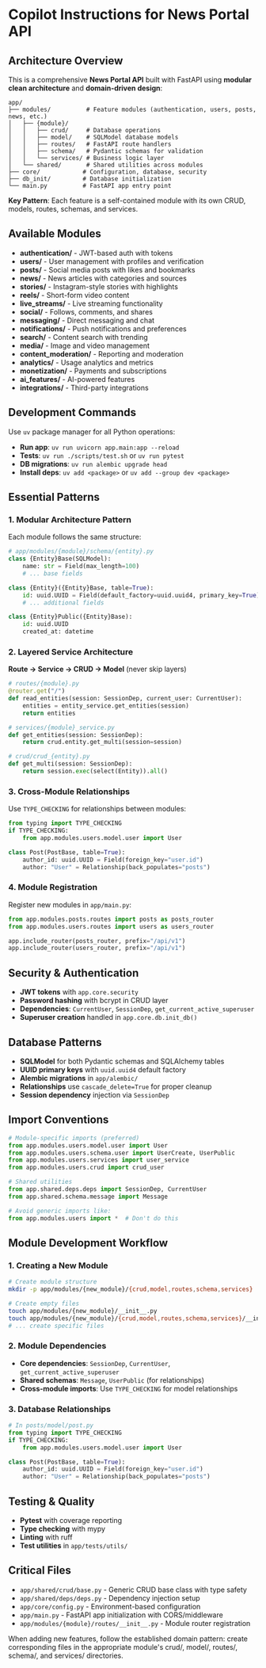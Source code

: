 # Copilot Instructions for News Portal API

## Architecture Overview

This is a comprehensive **News Portal API** built with FastAPI using **modular clean architecture** and **domain-driven design**:

```
app/
├── modules/          # Feature modules (authentication, users, posts, news, etc.)
│   ├── {module}/
│   │   ├── crud/     # Database operations
│   │   ├── model/    # SQLModel database models
│   │   ├── routes/   # FastAPI route handlers
│   │   ├── schema/   # Pydantic schemas for validation
│   │   └── services/ # Business logic layer
│   └── shared/       # Shared utilities across modules
├── core/            # Configuration, database, security
├── db_init/         # Database initialization
└── main.py          # FastAPI app entry point
```

**Key Pattern**: Each feature is a self-contained module with its own CRUD, models, routes, schemas, and services.

## Available Modules

- **authentication/** - JWT-based auth with tokens
- **users/** - User management with profiles and verification
- **posts/** - Social media posts with likes and bookmarks
- **news/** - News articles with categories and sources
- **stories/** - Instagram-style stories with highlights
- **reels/** - Short-form video content
- **live_streams/** - Live streaming functionality
- **social/** - Follows, comments, and shares
- **messaging/** - Direct messaging and chat
- **notifications/** - Push notifications and preferences
- **search/** - Content search with trending
- **media/** - Image and video management
- **content_moderation/** - Reporting and moderation
- **analytics/** - Usage analytics and metrics
- **monetization/** - Payments and subscriptions
- **ai_features/** - AI-powered features
- **integrations/** - Third-party integrations

## Development Commands

Use `uv` package manager for all Python operations:

- **Run app**: `uv run uvicorn app.main:app --reload`
- **Tests**: `uv run ./scripts/test.sh` or `uv run pytest`
- **DB migrations**: `uv run alembic upgrade head`
- **Install deps**: `uv add <package>` or `uv add --group dev <package>`

## Essential Patterns

### 1. Modular Architecture Pattern

Each module follows the same structure:

```python
# app/modules/{module}/schema/{entity}.py
class {Entity}Base(SQLModel):
    name: str = Field(max_length=100)
    # ... base fields

class {Entity}({Entity}Base, table=True):
    id: uuid.UUID = Field(default_factory=uuid.uuid4, primary_key=True)
    # ... additional fields

class {Entity}Public({Entity}Base):
    id: uuid.UUID
    created_at: datetime
```

### 2. Layered Service Architecture

**Route → Service → CRUD → Model** (never skip layers)

```python
# routes/{module}.py
@router.get("/")
def read_entities(session: SessionDep, current_user: CurrentUser):
    entities = entity_service.get_entities(session)
    return entities

# services/{module}_service.py
def get_entities(session: SessionDep):
    return crud.entity.get_multi(session=session)

# crud/crud_{entity}.py
def get_multi(session: SessionDep):
    return session.exec(select(Entity)).all()
```

### 3. Cross-Module Relationships

Use `TYPE_CHECKING` for relationships between modules:

```python
from typing import TYPE_CHECKING
if TYPE_CHECKING:
    from app.modules.users.model.user import User

class Post(PostBase, table=True):
    author_id: uuid.UUID = Field(foreign_key="user.id")
    author: "User" = Relationship(back_populates="posts")
```

### 4. Module Registration

Register new modules in `app/main.py`:

```python
from app.modules.posts.routes import posts as posts_router
from app.modules.users.routes import users as users_router

app.include_router(posts_router, prefix="/api/v1")
app.include_router(users_router, prefix="/api/v1")
```

## Security & Authentication

- **JWT tokens** with `app.core.security`
- **Password hashing** with bcrypt in CRUD layer
- **Dependencies**: `CurrentUser`, `SessionDep`, `get_current_active_superuser`
- **Superuser creation** handled in `app.core.db.init_db()`

## Database Patterns

- **SQLModel** for both Pydantic schemas and SQLAlchemy tables
- **UUID primary keys** with `uuid.uuid4` default factory
- **Alembic migrations** in `app/alembic/`
- **Relationships** use `cascade_delete=True` for proper cleanup
- **Session dependency** injection via `SessionDep`

## Import Conventions

```python
# Module-specific imports (preferred)
from app.modules.users.model.user import User
from app.modules.users.schema.user import UserCreate, UserPublic
from app.modules.users.services import user_service
from app.modules.users.crud import crud_user

# Shared utilities
from app.shared.deps.deps import SessionDep, CurrentUser
from app.shared.schema.message import Message

# Avoid generic imports like:
from app.modules.users import *  # Don't do this
```

## Module Development Workflow

### 1. Creating a New Module

```bash
# Create module structure
mkdir -p app/modules/{new_module}/{crud,model,routes,schema,services}

# Create empty files
touch app/modules/{new_module}/__init__.py
touch app/modules/{new_module}/{crud,model,routes,schema,services}/__init__.py
# ... create specific files
```

### 2. Module Dependencies

- **Core dependencies**: `SessionDep`, `CurrentUser`, `get_current_active_superuser`
- **Shared schemas**: `Message`, `UserPublic` (for relationships)
- **Cross-module imports**: Use `TYPE_CHECKING` for model relationships

### 3. Database Relationships

```python
# In posts/model/post.py
from typing import TYPE_CHECKING
if TYPE_CHECKING:
    from app.modules.users.model.user import User

class Post(PostBase, table=True):
    author_id: uuid.UUID = Field(foreign_key="user.id")
    author: "User" = Relationship(back_populates="posts")
```

## Testing & Quality

- **Pytest** with coverage reporting
- **Type checking** with mypy
- **Linting** with ruff
- **Test utilities** in `app/tests/utils/`

## Critical Files

- `app/shared/crud/base.py` - Generic CRUD base class with type safety
- `app/shared/deps/deps.py` - Dependency injection setup
- `app/core/config.py` - Environment-based configuration
- `app/main.py` - FastAPI app initialization with CORS/middleware
- `app/modules/{module}/routes/__init__.py` - Module router registration

When adding new features, follow the established domain pattern: create corresponding files in the appropriate module's crud/, model/, routes/, schema/, and services/ directories.

